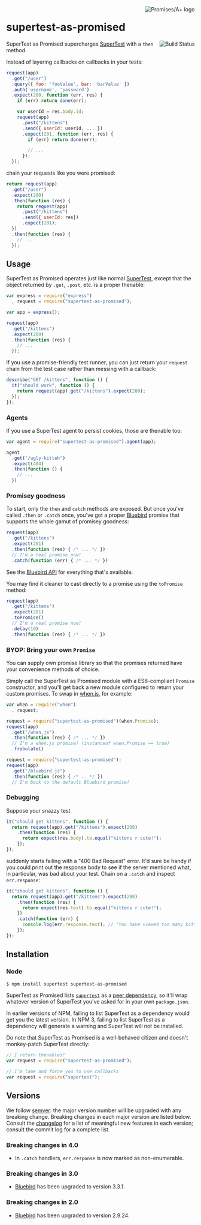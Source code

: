 <a href="http://promisesaplus.com/">
  <img src="https://promises-aplus.github.io/promises-spec/assets/logo-small.png"
    align="right" valign="top" alt="Promises/A+ logo">
</a>

# supertest-as-promised

<a href="https://travis-ci.org/WhoopInc/supertest-as-promised">
  <img src="https://travis-ci.org/WhoopInc/supertest-as-promised.svg?branch=master"
    align="right" valign="top" alt="Build Status">
</a>

SuperTest as Promised supercharges [SuperTest] with a `then` method.

Instead of layering callbacks on callbacks in your tests:

```js
request(app)
  .get("/user")
  .query({ foo: 'fooValue', bar: 'barValue' })
  .auth('username', 'password')
  .expect(200, function (err, res) {
    if (err) return done(err);

    var userId = res.body.id;
    request(app)
      .post("/kittens")
      .send({ userId: userId, ... })
      .expect(201, function (err, res) {
        if (err) return done(err);

        // ...
      });
  });
```

chain your requests like you were promised:

```js
return request(app)
  .get("/user")
  .expect(200)
  .then(function (res) {
    return request(app)
      .post("/kittens")
      .send({ userId: res})
      .expect(201);
  })
  .then(function (res) {
    // ...
  });
```

## Usage

SuperTest as Promised operates just like normal [SuperTest], except that the
object returned by `.get`, `.post`, etc. is a proper
thenable:

```js
var express = require("express")
  , request = require("supertest-as-promised");

var app = express();

request(app)
  .get("/kittens")
  .expect(200)
  .then(function (res) {
    // ...
  });
```

If you use a promise-friendly test runner, you can just
return your `request` chain from the test case rather than messing with a
callback:

```js
describe("GET /kittens", function () {
  it("should work", function () {
    return request(app).get("/kittens").expect(200);
  });
});
```

### Agents

If you use a SuperTest agent to persist cookies, those are thenable too:

```js
var agent = require("supertest-as-promised").agent(app);

agent
  .get("/ugly-kitteh")
  .expect(404)
  .then(function () {
    // ...
  })
```


### Promisey goodness

To start, only the `then` and `catch` methods are exposed. But once you've
called `.then` or `.catch` once, you've got a proper [Bluebird] promise that
supports the whole gamut of promisey goodness:

```js
request(app)
  .get("/kittens")
  .expect(201)
  .then(function (res) { /* ... */ })
  // I'm a real promise now!
  .catch(function (err) { /* ... */ })
```

See the [Bluebird API][bluebird-api] for everything that's available.

You may find it cleaner to cast directly to a promise using the `toPromise`
method:

```js
request(app)
  .get("/kittens")
  .expect(201)
  .toPromise()
  // I'm a real promise now!
  .delay(10)
  .then(function (res) { /* ... */ })
```

### BYOP: Bring your own `Promise`

You can supply own promise library so that the promises returned have your
convenience methods of choice.

Simply call the SuperTest as Promised module with a ES6-compliant `Promise`
constructor, and you'll get back a new module configured to return your custom
promises. To swap in [when.js], for example:

```js
var when = require("when")
  , request;

request = require("supertest-as-promised")(when.Promise);
request(app)
  .get("/when.js")
  .then(function (res) { /* ... */ })
  // I'm a when.js promise! (instanceof when.Promise == true)
  .frobulate()

request = require("supertest-as-promised");
request(app)
  .get("/bluebird.js")
  .then(function (res) { /* .. */ })
  // I'm back to the default Bluebird promise!
```

### Debugging

Suppose your snazzy test

```js
it("should get kittens", function () {
  return request(app).get("/kittens").expect(200)
    .then(function (res) {
      return expect(res.body).to.equal("kittens r cute!");
    });
});
```

suddenly starts failing with a "400 Bad Request" error. It'd sure be
handy if you could print out the response body to see if the server
mentioned what, in particular, was bad about your test. Chain on a
`.catch` and inspect `err.response`:

```js
it("should get kittens", function () {
  return request(app).get("/kittens").expect(200)
    .then(function (res) {
      return expect(res.text).to.equal("kittens r cute!");
    })
    .catch(function (err) {
      console.log(err.response.text); // "You have viewed too many kittens today."
    });
});
```


## Installation

### Node

```bash
$ npm install supertest supertest-as-promised
```

SuperTest as Promised lists [`supertest`][SuperTest] as a
[peer dependency][peer-dependency], so it'll wrap whatever version of SuperTest
you've asked for in your own `package.json`.

In earlier versions of NPM, failing to list SuperTest as a dependency would get
you the latest version. In NPM 3, failing to list SuperTest as a dependency will
generate a warning and SuperTest will not be installed.

Do note that SuperTest as Promised is a well-behaved citizen and doesn't
monkey-patch SuperTest directly:

```js
// I return thenables!
var request = require("supertest-as-promised");

// I'm lame and force you to use callbacks
var request = require("supertest");
```


## Versions

We follow [semver]: the major version number will be upgraded with any breaking
change. Breaking changes in each major version are listed below. Consult the
[changelog] for a list of meaningful new features in each version; consult the
commit log for a complete list.

### Breaking changes in 4.0

* In `.catch` handlers, `err.response` is now marked as non-enumerable.

### Breaking changes in 3.0

* [Bluebird][bluebird] has been upgraded to version 3.3.1.

### Breaking changes in 2.0

* [Bluebird][bluebird] has been upgraded to version 2.9.24.

[bluebird]: https://github.com/petkaantonov/bluebird
[bluebird-api]: https://github.com/petkaantonov/bluebird/blob/master/API.md#promiseisdynamic-value---boolean
[changelog]: CHANGELOG.md
[peer-dependency]: http://blog.nodejs.org/2013/02/07/peer-dependencies/
[semver]: http://semver.org
[SuperTest]: https://github.com/visionmedia/supertest
[when.js]: https://github.com/cujojs/when
